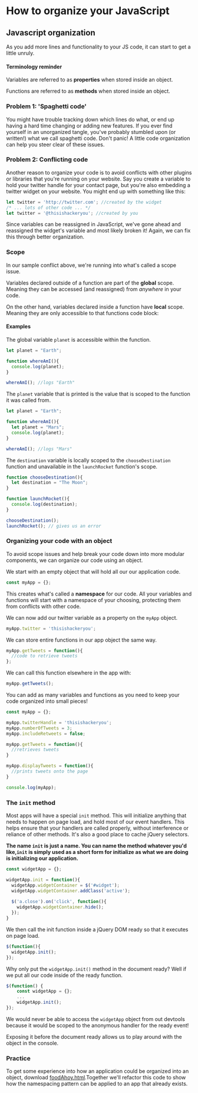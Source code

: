 # How to organize your JavaScript

## Javascript organization

As you add more lines and functionality to your JS code, it can start to get a little unruly. 

#### Terminology reminder

Variables are referred to as **properties** when stored inside an object.

Functions are referred to as **methods** when stored inside an object.

### Problem 1: 'Spaghetti code'

You might have trouble tracking down which lines do what, or end up having a hard time changing or adding new features. If you ever find yourself in an unorganized tangle, you've probably stumbled upon (or written!) what we call spaghetti code. Don't panic! A little code organization can help you steer clear of these issues.

### Problem 2: Conflicting code

Another reason to organize your code is to avoid conflicts with other plugins or libraries that you're running on your website. Say you create a variable to hold your twitter handle for your contact page, but you're also embedding a twitter widget on your website. You might end up with something like this:

```js
let twitter = 'http://twitter.com'; //created by the widget
/* ... lots of other code ... */
let twitter = '@thisishackeryou'; //created by you
```

Since variables can be reassigned in JavaScript, we've gone ahead and reassigned the widget's variable and most likely broken it!  Again, we can fix this through better organization.


### Scope

In our sample conflict above, we're running into what's called a scope issue. 

Variables declared outside of a function are part of the **global** scope. Meaning they can be accessed (and reassigned) from *anywhere* in your code.

On the other hand, variables declared inside a function have **local** scope. Meaning they are only accessible to that functions code block:

#### Examples

The global variable `planet` is accessible within the function.

```js
let planet = "Earth";

function whereAmI(){
  console.log(planet);
}

whereAmI(); //logs "Earth"
```

The `planet` variable that is printed is the value that is scoped to the function it was called from.

```js
let planet = "Earth";

function whereAmI(){
  let planet = "Mars";
  console.log(planet);
}

whereAmI(); //logs "Mars"
```

The `destination` variable is locally scoped to the `chooseDestination` function and unavailable in the `launchRocket` function's scope.

```js
function chooseDestination(){
  let destination = "The Moon";
}

function launchRocket(){
  console.log(destination);
}

chooseDestination();
launchRocket(); // gives us an error
```

### Organizing your code with an object

To avoid scope issues and help break your code down into more modular components, we can organize our code using an object. 

We start with an empty object that will hold all our our application code.

```js
const myApp = {};
```

This creates what's called a **namespace** for our code. All your variables and functions will start with a namespace of your choosing, protecting them from conflicts with other code. 

We can now add our twitter variable as a property on the `myApp` object.

```js
myApp.twitter = 'thisishackeryou';
```

We can store entire functions in our app object the same way.

```js
myApp.getTweets = function(){
  //code to retrieve tweets
};
```

We can call this function elsewhere in the app with:

```js
myApp.getTweets();
```

You can add as many variables and functions as you need to keep your code organized into small pieces!

```js
const myApp = {};

myApp.twitterHandle = 'thisishackeryou';
myApp.numberOfTweets = 3;
myApp.includeRetweets = false;

myApp.getTweets = function(){
  //retrieves tweets
}

myApp.displayTweets = function(){
  //prints tweets onto the page
}

console.log(myApp);
```


### The `init` method

Most apps will have a special `init` method. This will initialize anything that needs to happen on page load, and hold most of our event handlers. This helps ensure that your handlers are called properly, without interference or reliance of other methods. It's also a good place to cache jQuery selectors.

**The name `init` is just a name. You can name the method whatever you'd like,`init` is simply used as a short form for initialize as what we are doing is initializing our application.**

```js
const widgetApp = {};

widgetApp.init = function(){
  widgetApp.widgetContainer = $('#widget');
  widgetApp.widgetContainer.addClass('active');
  
  $('a.close').on('click', function(){
    widgetApp.widgetContainer.hide();
  });
}
```

We then call the init function inside a jQuery DOM ready so that it executes on page load.

```js
$(function(){
  widgetApp.init();
});
```

Why only put the `widgetApp.init()` method in the document ready? Well if we put all our code inside of the ready function.

```js
$(function() {
	const widgetApp = {};
	...
	widgetApp.init();
});
```

We would never be able to access the `widgetApp` object from out devtools because it would be scoped to the anonymous handler for the ready event!

Exposing it before the document ready allows us to play around with the object in the console.

### Practice

To get some experience into how an application could be organized into an object, download [foodAhoy.html](https://hychalknotes.s3.amazonaws.com/foodAhoy.html).Together we'll refactor this code to show how the namespacing pattern can be applied to an app that already exists.

